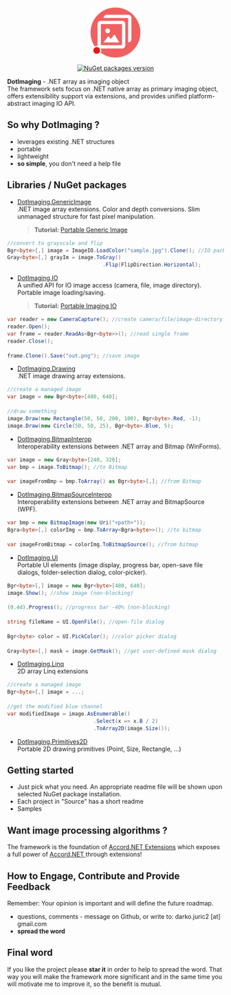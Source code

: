 <p align="center">
    <a href="https://www.nuget.org/profiles/dajuric"> <img src="Deployment/Logo/logo-big.png" alt="DotImaging logo" width="120" align="center"> </a>
</p>

<p align="center">
    <a href="https://www.nuget.org/profiles/dajuric"> <img src="https://img.shields.io/badge/NuGet-v4.1.3-blue.svg?style=flat-square" alt="NuGet packages version"/>  </a>
</p>

**DotImaging** - .NET array as imaging object  
The framework sets focus on .NET native array as primary imaging object, offers extensibility support via extensions, and provides unified platform-abstract imaging IO API. 

## So why DotImaging ?

+ leverages existing .NET structures
+ portable 
+ lightweight
+ **so simple**, you don't need a help file

## Libraries / NuGet packages

+ <a href="https://www.nuget.org/packages/DotImaging.GenericImage">DotImaging.GenericImage</a>    
  .NET image array extensions. Color and depth conversions. Slim unmanaged structure for fast pixel manipulation.

  > **Tutorial:** <a href="http://www.codeproject.com/Articles/829349/Introducing-Portable-Generic-Image-Library-for-Csh" target="_blank">Portable Generic Image</a>

 ``` csharp
//convert to grayscale and flip
Bgr<byte>[,] image = ImageIO.LoadColor("sample.jpg").Clone(); //IO package
Gray<byte>[,] grayIm = image.ToGray()
                                .Flip(FlipDirection.Horizontal);
 ```

+ <a href="https://www.nuget.org/packages/DotImaging.IO">DotImaging.IO</a>  
  A unified API for IO image access (camera, file, image directory). Portable image loading/saving.

  > **Tutorial:** <a href="http://www.codeproject.com/Articles/828012/Introducing-Portable-Video-IO-Library-for-Csharp" target="_blank">Portable Imaging IO</a>

 ``` csharp
var reader = new CameraCapture(); //create camera/file/image-directory capture
reader.Open();
var frame = reader.ReadAs<Bgr<byte>>(); //read single frame
reader.Close();

frame.Clone().Save("out.png"); //save image
 ``` 

+ <a href="https://www.nuget.org/packages/DotImaging.Drawing">DotImaging.Drawing</a>  
  .NET image drawing array extensions.

 ``` csharp
//create a managed image
var image = new Bgr<byte>[480, 640];

//draw something
image.Draw(new Rectangle(50, 50, 200, 100), Bgr<byte>.Red, -1);
image.Draw(new Circle(50, 50, 25), Bgr<byte>.Blue, 5);
 ``` 

+ <a href="https://www.nuget.org/packages/DotImaging.BitmapInterop">DotImaging.BitmapInterop</a>  
  Interoperability extensions between .NET array and Bitmap (WinForms).

 ``` csharp
var image = new Gray<byte>[240, 320];
var bmp = image.ToBitmap(); //to Bitmap

var imageFromBmp = bmp.ToArray() as Bgr<byte>[,]; //from Bitmap
 ``` 
 
+ <a href="https://www.nuget.org/packages/DotImaging.BitmapSourceInterop">DotImaging.BitmapSourceInterop</a>  
  Interoperability extensions between .NET array and BitmapSource (WPF).

 ``` csharp
var bmp = new BitmapImage(new Uri("<path>"));
Bgra<byte>[,] colorImg = bmp.ToArray<Bgra<byte>>(); //to bitmap

var imageFromBitmap = colorImg.ToBitmapSource(); //from bitmap
 ```

+ <a href="https://www.nuget.org/packages/DotImaging.UI">DotImaging.UI</a>  
  Portable UI elements (image display, progress bar, open-save file dialogs, folder-selection dialog, color-picker).

 ``` csharp
Bgr<byte>[,] image = new Bgr<byte>[480, 640];
image.Show(); //show image (non-blocking)

(0.4d).Progress(); //progress bar -40% (non-blocking)

string fileName = UI.OpenFile(); //open-file dialog

Bgr<byte> color = UI.PickColor(); //color picker dialog

Gray<byte>[,] mask = image.GetMask(); //get user-defined mask dialog 
 ```
 
+ <a href="https://www.nuget.org/packages/DotImaging.Linq">DotImaging.Linq</a>  
  2D array Linq extensions

 ``` csharp
//create a managed image
Bgr<byte>[,] image = ...; 

//get the modified blue channel 
var modifiedImage = image.AsEnumerable()
	                         .Select(x => x.B / 2)
							 .ToArray2D(image.Size());
 ``` 
 
+ <a href="https://www.nuget.org/packages/DotImaging.Primitives2D">DotImaging.Primitives2D</a>  
  Portable 2D drawing primitives (Point, Size, Rectangle, ...)
 
## Getting started
+ Just pick what you need. An appropriate readme file will be shown upon selected NuGet package installation. 
+ Each project in "Source" has a short readme
+ Samples

## Want image processing algorithms ?
The framework is the foundation of <a href="https://github.com/dajuric/accord-net-extensions">Accord.NET Extensions</a> which exposes a full power of <a href="http://accord-framework.net/"> Accord.NET </a> through extensions!

## How to Engage, Contribute and Provide Feedback  
Remember: Your opinion is important and will define the future roadmap.
+ questions, comments - message on Github, or write to: darko.juric2 [at] gmail.com
+ **spread the word** 

## Final word
If you like the project please **star it** in order to help to spread the word. That way you will make the framework more significant and in the same time you will motivate me to improve it, so the benefit is mutual.
